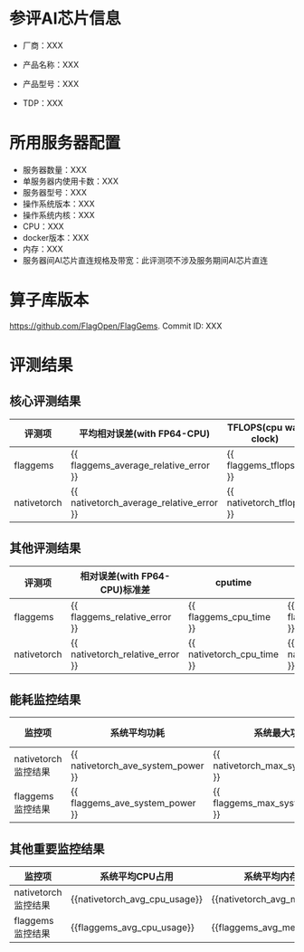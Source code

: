 # 参评AI芯片信息

* 厂商：XXX


* 产品名称：XXX
* 产品型号：XXX
* TDP：XXX

# 所用服务器配置

* 服务器数量：XXX
* 单服务器内使用卡数：XXX
* 服务器型号：XXX
* 操作系统版本：XXX
* 操作系统内核：XXX
* CPU：XXX
* docker版本：XXX
* 内存：XXX
* 服务器间AI芯片直连规格及带宽：此评测项不涉及服务期间AI芯片直连

# 算子库版本

https://github.com/FlagOpen/FlagGems. Commit ID: XXX

# 评测结果

## 核心评测结果

| 评测项  | 平均相对误差(with FP64-CPU) | TFLOPS(cpu wall clock) | TFLOPS(kernel clock) | FU(FLOPS Utilization)-cputime | FU-kerneltime |
| ---- | -------------- | -------------- | ------------ | ------ | ----- |
| flaggems | {{ flaggems_average_relative_error }}    | {{ flaggems_tflops }}       | {{ flaggems_kernel_clock}}        | {{ flaggems_fu_cputime }} | {{ flaggems_kerneltime }} |
| nativetorch | {{ nativetorch_average_relative_error }}    | {{ nativetorch_tflops }}      | {{ nativetorch_kernel_clock}}      | {{ nativetorch_fu_cputime }}      | {{ nativetorch_kerneltime }}    |

## 其他评测结果

| 评测项  | 相对误差(with FP64-CPU)标准差 | cputime | kerneltime | cputime吞吐 | kerneltime吞吐 | 无预热时延 | 预热后时延 |
| ---- | -------------- | -------------- | ------------ | ------------ | -------------- | -------------- | ------------ |
| flaggems | {{ flaggems_relative_error }}    | {{ flaggems_cpu_time }}       | {{ flaggems_kernel_time }}        | {{ flaggems_cpu_ops }} | {{ flaggems_kernel_ops }} | {{ flaggems_no_warmup_delay }} | {{ flaggems_warmup_delay }} |
| nativetorch | {{ nativetorch_relative_error }}    | {{ nativetorch_cpu_time }}       | {{ nativetorch_kernel_time }}        | {{ nativetorch_cpu_ops }} | {{ nativetorch_kernel_ops }} | {{ nativetorch_no_warmup_delay }} | {{ nativetorch_warmup_delay }} |

## 能耗监控结果

| 监控项  | 系统平均功耗  | 系统最大功耗  | 系统功耗标准差 | 单机TDP | 单卡平均功耗 | 单卡最大功耗 | 单卡功耗标准差 | 单卡TDP |
| ---- | ------- | ------- | ------- | ----- | ------------ | ------------ | ------------- | ----- |
| nativetorch监控结果 | {{ nativetorch_ave_system_power }} | {{ nativetorch_max_system_power }} | {{ nativetorch_system_power_stddev }}   | /     | {{ nativetorch_single_card_avg_power }}       | {{ nativetorch_single_card_max_power}}      | {{ nativetorch_single_card_power_stddev}}        | {{ nativetorch_single_card_tdp}}  |
| flaggems监控结果 | {{ flaggems_ave_system_power }} | {{ flaggems_max_system_power }} | {{ flaggems_system_power_stddev }}   | /     | {{ flaggems_single_card_avg_power }}       | {{ flaggems_single_card_max_power}}      | {{ flaggems_single_card_power_stddev}}        | {{ flaggems_single_card_tdp}}  |

## 其他重要监控结果

| 监控项  | 系统平均CPU占用 | 系统平均内存占用 | 单卡平均温度 | 单卡最大显存占用 |
| ---- | --------- | -------- | ------------ | -------------- |
| nativetorch监控结果 | {{nativetorch_avg_cpu_usage}}    | {{nativetorch_avg_mem_usage}}   | {{nativetorch_single_card_avg_temp}}       | {{nativetorch_max_gpu_memory_usage_per_card}}        |
| flaggems监控结果 | {{flaggems_avg_cpu_usage}}    | {{flaggems_avg_mem_usage}}   | {{flaggems_single_card_avg_temp}}       | {{flaggems_max_gpu_memory_usage_per_card}}        |
